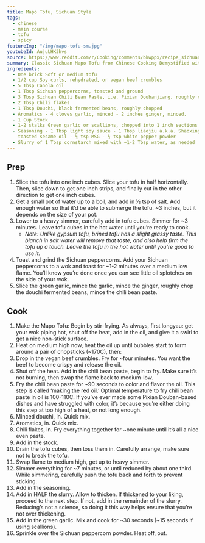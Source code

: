 ```yaml
---
title: Mapo Tofu, Sichuan Style
tags:
  - chinese
  - main course
  - tofu
  - spicy
featureImg: "/img/mapo-tofu-sm.jpg"
youtubeId: AujuLHK3hvs
source: https://www.reddit.com/r/Cooking/comments/bkwppx/recipe_sichuan_mapo_tofu_revisited_%E9%BA%BB%E5%A9%86%E8%B1%86%E8%85%90/
summary: Classic Sichuan Mapo Tofu from Chinese Cooking Demystified with vegan modifications.
ingredients:
  - One brick Soft or medium tofu
  - 1/2 cup Soy curls, rehydrated, or vegan beef crumbles
  - 5 Tbsp Canola oil
  - 1 Tbsp Sichuan peppercorns, toasted and ground
  - 3 Tbsp Sichuan Chili Bean Paste, i.e. Pixian Doubanjiang, roughly chopped
  - 2 Tbsp Chili flakes
  - 1 Tbsp Douchi, black fermented beans, roughly chopped
  - Aromatics - 4 cloves garlic, minced - 2 inches ginger, minced.
  - 1 Cup Stock
  - 1-2 stalks Green garlic or scallions, chopped into 1 inch sections.
  - Seasoning - 1 Tbsp light soy sauce - 1 Tbsp liaojiu a.k.a. Shaoxing wine - ½ Tbsp
    toasted sesame oil - ¼ tsp MSG - ¼ tsp white pepper powder
  - Slurry of 1 Tbsp cornstarch mixed with ~1-2 Tbsp water, as needed
---
```


## Prep

1. Slice the tofu into one inch cubes. Slice your tofu in half horizontally. Then, slice down to get one inch strips, and finally cut in the other direction to get one inch cubes.
2. Get a small pot of water up to a boil, and add in ½ tsp of salt. Add enough water so that it’d be able to submerge the tofu. \~3 inches, but it depends on the size of your pot.
3. Lower to a heavy simmer, carefully add in tofu cubes. Simmer for \~3 minutes. Leave tofu cubes in the hot water until you’re ready to cook.
   - _Note: Unlike gypsum tofu, brined tofu has a slight grassy taste. This blanch in salt water will remove that taste, and also help firm the tofu up a touch. Leave the tofu in the hot water until you’re good to use it._
4. Toast and grind the Sichuan peppercorns. Add your Sichuan peppercorns to a wok and toast for \~1-2 minutes over a medium low flame. You’ll know you’re done once you can see little oil splotches on the side of your wok.
5. Slice the green garlic, mince the garlic, mince the ginger, roughly chop the douchi fermented beans, mince the chili bean paste.

## Cook

1.  Make the Mapo Tofu: Begin by stir-frying. As always, first longyau: get your wok piping hot, shut off the heat, add in the oil, and give it a swirl to get a nice non-stick surface.
2.  Heat on medium high now, heat the oil up until bubbles start to form around a pair of chopsticks (\~170C), then:
3.  Drop in the vegan beef crumbles. Fry for \~four minutes. You want the beef to become crispy and release the oil.
4.  Shut off the heat. Add in the chili bean paste, begin to fry. Make sure it’s not burning, then swap the flame back to medium-low.
5.  Fry the chili bean paste for \~90 seconds to color and flavor the oil. This step is called ‘making the red oil.’ Optimal temperature to fry chili bean paste in oil is 100-110C. If you’ve ever made some Pixian Douban-based dishes and have struggled with color, it’s because you’re either doing this step at too high of a heat, or not long enough.
6.  Minced douchi, in. Quick mix.
7.  Aromatics, in. Quick mix.
8.  Chili flakes, in. Fry everything together for \~one minute until it’s all a nice even paste.
9.  Add in the stock.
10. Drain the tofu cubes, then toss them in. Carefully arrange, make sure not to break the tofu.
11. Swap flame to medium high, get up to heavy simmer.
12. Simmer everything for \~7 minutes, or until reduced by about one third. While simmering, carefully push the tofu back and forth to prevent sticking.
13. Add in the seasoning.
14. Add in HALF the slurry. Allow to thicken. If thickened to your liking, proceed to the next step. If not, add in the remainder of the slurry. Reducing’s not a science, so doing it this way helps ensure that you’re not over thickening.
15. Add in the green garlic. Mix and cook for \~30 seconds (\~15 seconds if using scallions).
16. Sprinkle over the Sichuan peppercorn powder. Heat off, out.
